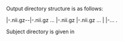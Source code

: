 Output directory structure is as follows:

<studydir>|-<sub2>.nii.gz--|-<session1>.nii.gz ...
        |-<sub2>.nii.gz    |-<session2>.nii.gz ...
        |                  |-... 
        .

Subject directory is given in 

